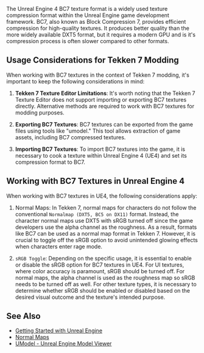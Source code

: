 The Unreal Engine 4 BC7 texture format is a widely used texture compression format within the Unreal Engine game development framework. BC7, also known as Block Compression 7, provides efficient compression for high-quality textures. It produces better quality than the more widely available DXT5 format, but it requires a modern GPU and is it's compression process is often slower compared to other formats.

## Usage Considerations for Tekken 7 Modding
When working with BC7 textures in the context of Tekken 7 modding, it's important to keep the following considerations in mind:

1. **Tekken 7 Texture Editor Limitations**: It's worth noting that the Tekken 7 Texture Editor does not support importing or exporting BC7 textures directly. Alternative methods are required to work with BC7 textures for modding purposes.

2. **Exporting BC7 Textures**: BC7 textures can be exported from the game files using tools like "umodel." This tool allows extraction of game assets, including BC7 compressed textures.

3. **Importing BC7 Textures**: To import BC7 textures into the game, it is necessary to cook a texture within Unreal Engine 4 (UE4) and set its compression format to BC7.

## Working with BC7 Textures in Unreal Engine 4
When working with BC7 textures in UE4, the following considerations apply:

1. Normal Maps: In Tekken 7, normal maps for characters do not follow the conventional `Normalmap (DXT5, BC5 on DX11)` format. Instead, the character normal maps use DXT5 with sRGB turned off since the game developers use the alpha channel as the roughness. As a result, formats like BC7 can be used as a normal map format in Tekken 7. However, it is crucial to toggle off the sRGB option to avoid unintended glowing effects when characters enter rage mode.

2. `sRGB Toggle`: Depending on the specific usage, it is essential to enable or disable the sRGB option for BC7 textures in UE4. For UI textures, where color accuracy is paramount, sRGB should be turned off. For normal maps, the alpha channel is used as the roughness map so sRGB needs to be turned off as well. For other texture types, it is necessary to determine whether sRGB should be enabled or disabled based on the desired visual outcome and the texture's intended purpose.

## See Also

- [Getting Started with Unreal Engine](../Unreal_Engine_4/Getting_Started_with_Unreal_Engine/)
- [Normal Maps](../Normal_Maps/)
- [UModel - Unreal Engine Model Viewer](https://www.gildor.org/en/projects/umodel)